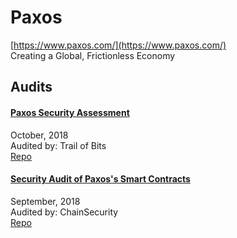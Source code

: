 
# Paxos
  
[https://www.paxos.com/](https://www.paxos.com/)<br>
Creating a Global, Frictionless Economy


## Audits



#### [Paxos Security Assessment](https://github.com/trailofbits/publications/blob/master/reviews/paxos.pdf)

October, 2018<br>
Audited by: Trail of Bits<br>
[Repo](https://github.com/paxosglobal/pax-contracts)
      


#### [Security Audit of Paxos's Smart Contracts](https://github.com/ChainSecurity/audits/blob/master/ChainSecurity_Paxos.pdf)

September, 2018<br>
Audited by: ChainSecurity<br>
[Repo](https://github.com/paxosglobal/pax-contracts)
      

  



